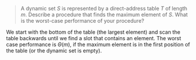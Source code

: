 > A dynamic set $S$ is represented by a direct-address table $T$ of length $m$.
> Describe a procedure that finds the maximum element of $S$. What is the
> worst-case performance of your procedure?

We start with the bottom of the table (the largest element) and scan the table
backwards until we find a slot that contains an element. The worst case
performance is $\Theta(m)$, if the maximum element is in the first position of
the table (or the dynamic set is empty).
